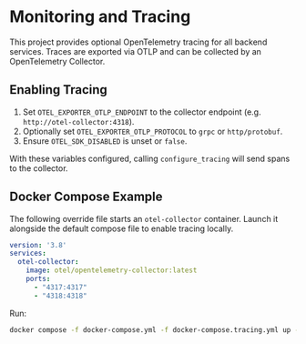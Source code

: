 # Monitoring and Tracing

This project provides optional OpenTelemetry tracing for all backend services. Traces are exported via OTLP and can be collected by an OpenTelemetry Collector.

## Enabling Tracing

1. Set `OTEL_EXPORTER_OTLP_ENDPOINT` to the collector endpoint (e.g. `http://otel-collector:4318`).
2. Optionally set `OTEL_EXPORTER_OTLP_PROTOCOL` to `grpc` or `http/protobuf`.
3. Ensure `OTEL_SDK_DISABLED` is unset or `false`.

With these variables configured, calling `configure_tracing` will send spans to the collector.

## Docker Compose Example

The following override file starts an `otel-collector` container. Launch it alongside the default compose file to enable tracing locally.

```yaml
version: '3.8'
services:
  otel-collector:
    image: otel/opentelemetry-collector:latest
    ports:
      - "4317:4317"
      - "4318:4318"
```

Run:

```bash
docker compose -f docker-compose.yml -f docker-compose.tracing.yml up -d otel-collector
```
